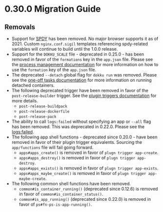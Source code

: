 # 0.30.0 Migration Guide

## Removals

- Support for [SPDY](https://en.wikipedia.org/wiki/SPDY) has been removed. No major browser supports it as of 2021. Custom `nginx.conf.sigil` templates referencing spdy-related variables will continue to build until the 1.0.0 release.
- Support for the `DOKKU_SCALE` file - deprecated in 0.25.0 - has been removed in favor of the `formations` key in the `app.json` file. Please see the [process management documentation](/docs/processes/process-management.md#manually-managing-process-scaling) for more information on how to use the `formation` key of the `app.json` file.
- The deprecated `--detach` global flag for `dokku run` was removed. Please see the [one-off tasks documentation](/docs/processes/one-off-tasks.md#running-a-detached-container) for more information on running detached containers.
- The following deprecated trigger have been removed in favor of the `post-release-builder` trigger. See the [plugin triggers documentation](https://dokku.com/docs/development/plugin-triggers/#post-release-builder) for more details.
    - `post-release-buildpack`
    - `post-release-dockerfile`
    - `post-release-pack`
- The ability to call `logs:failed` without specifying an app or `--all` flag has been removed. This was deprecated in 0.22.0. Please see the [logs:failed](/docs/deployment/logs.md#failed-deploy-logs).
- The following app shell functions - deprecated since 0.20.0 - have been removed in favor of their plugin trigger equivalents. Sourcing the `app/functions` file will fail going forward.
    - `apps#apps_create()` is removed in favor of `plugn trigger app-create`.
    - `apps#apps_destroy()` is removed in favor of `plugn trigger app-destroy`.
    - `apps#apps_exists()` is removed in favor of `plugn trigger app-exists`.
    - `apps#apps_maybe_create()` is removed in favor of `plugn trigger app-maybe-create`.
- The following common shell functions have been removed.
    - `common#is_container_running()` (deprecated since 0.12.6) is removed in favor of `common#is_container_status()`.
    - `common#is_app_running()` (deprecated since 0.22.0) is removed in favor of `ps#fn-ps-is-app-running()`.
